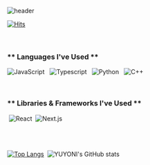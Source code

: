 ![header](https://capsule-render.vercel.app/api?type=waving&color=0:57A890,90:A1D9AA&height=200&&section=footer&text=Step%20into%20my%20coding%20space!&fontSize=55&fontColor=FFFFFF&borderRadius=30&animation=twinkling&fontAlignY=65)

[![Hits](https://hits.seeyoufarm.com/api/count/incr/badge.svg?url=https%3A%2F%2Fgithub.com%2Fyuyoni%2Fhit-counter&count_bg=%23285174&title_bg=%23304060&icon=github.svg&icon_color=%23D7D7D7&title=hits&edge_flat=false)](https://hits.seeyoufarm.com)
<br/><br/><br/>

### ** Languages I've Used ** 
![JavaScript](https://img.shields.io/badge/JavaScript-F7DF1E?style=for-the-badge&logo=javascript&logoColor=black) &nbsp; ![Typescript](https://img.shields.io/badge/Typescript-3178C6?style=for-the-badge&logo=typescript&logoColor=white) &nbsp; ![Python](https://img.shields.io/badge/Python-3776AB?style=for-the-badge&logo=python&logoColor=yellow) &nbsp; ![C++](https://img.shields.io/badge/C++-00599C?style=for-the-badge&logo=cplusplus&logoColor=white) &nbsp;

<br/>

### ** Libraries & Frameworks I've Used **
&nbsp;![React](https://img.shields.io/badge/React-61DAFB?style=for-the-badge&logo=react&logoColor=white) &nbsp;![Next.js](https://img.shields.io/badge/next.js-000000?style=for-the-badge&logo=nextdotjs&logoColor=white) &nbsp;
<br/><br/>
<br/><br/>

[![Top Langs](https://github-readme-stats.vercel.app/api/top-langs/?username=yuyoni&layout=compact&hide=CMake,Jupyter%20Notebook,Dart,Ruby,C&langs_count=8&theme=vue-dark&bg_color=FFFFFF&title_color=445878&text_color=000000)](https://github.com/anuraghazra/github-readme-stats) &nbsp;![YUYONI's GitHub stats](https://github-readme-stats.vercel.app/api?username=yuyoni&show_icons=true&theme=vue&rank_icon=default&icon_color=445878&bg_color=FFFFFF&title_color=445878&text_color=000000)
